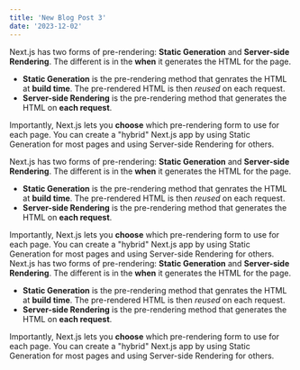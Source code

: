 ```yaml
---
title: 'New Blog Post 3'
date: '2023-12-02'
---
```


Next.js has two forms of pre-rendering: **Static Generation** and **Server-side Rendering**. The different is in the **when** it generates the HTML for the page.

-   **Static Generation** is the pre-rendering method that genrates the HTML at **build time**. The pre-rendered HTML is then _reused_ on each request.
-   **Server-side Rendering** is the pre-rendering method that generates the HTML on **each request**.

Importantly, Next.js lets you **choose** which pre-rendering form to use for each page. You can create a "hybrid" Next.js app by using Static Generation for most pages and using Server-side Rendering for others.

Next.js has two forms of pre-rendering: **Static Generation** and **Server-side Rendering**. The different is in the **when** it generates the HTML for the page.

-   **Static Generation** is the pre-rendering method that genrates the HTML at **build time**. The pre-rendered HTML is then _reused_ on each request.
-   **Server-side Rendering** is the pre-rendering method that generates the HTML on **each request**.

Importantly, Next.js lets you **choose** which pre-rendering form to use for each page. You can create a "hybrid" Next.js app by using Static Generation for most pages and using Server-side Rendering for others.
Next.js has two forms of pre-rendering: **Static Generation** and **Server-side Rendering**. The different is in the **when** it generates the HTML for the page.

-   **Static Generation** is the pre-rendering method that genrates the HTML at **build time**. The pre-rendered HTML is then _reused_ on each request.
-   **Server-side Rendering** is the pre-rendering method that generates the HTML on **each request**.

Importantly, Next.js lets you **choose** which pre-rendering form to use for each page. You can create a "hybrid" Next.js app by using Static Generation for most pages and using Server-side Rendering for others.
